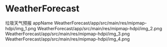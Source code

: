# WeatherForecast
垃圾天气预报
appName
WeatherForecast/app/src/main/res/mipmap-hdpi/img_1.png
WeatherForecast/app/src/main/res/mipmap-hdpi/img_2.png
WeatherForecast/app/src/main/res/mipmap-hdpi/img_3.png
WeatherForecast/app/src/main/res/mipmap-hdpi/img_4.png
